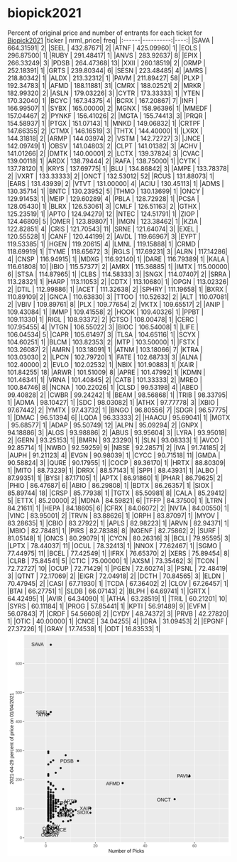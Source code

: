 # biopick2021
Percent of original price and number of entrants for each ticket for [Biopick2021](https://twitter.com/hashtag/Biopick2021)
|ticker | nrml_price| freq|
|:------|----------:|----:|
|SAVA   |  664.31591|    2|
|SEEL   |  432.87671|    2|
|ATNF   |  425.09960|    1|
|EOLS   |  296.87500|    1|
|RUBY   |  291.48417|    1|
|ANVS   |  283.92637|    8|
|EPIX   |  266.33249|    3|
|PDSB   |  264.47368|   13|
|XXII   |  260.18519|    2|
|ORMP   |  252.18391|    1|
|GRTS   |  239.80344|    6|
|SESN   |  223.48485|    4|
|AMRS   |  218.80342|    1|
|ALDX   |  213.32312|    1|
|PAVM   |  211.89427|   58|
|PLXP   |  192.34783|    1|
|AFMD   |  188.11881|   31|
|CMRX   |  188.02521|    2|
|MRKR   |  182.99320|    2|
|ASLN   |  179.03226|    3|
|CYTR   |  173.33333|    1|
|YTEN   |  170.32040|    1|
|BCYC   |  167.34375|    4|
|BCRX   |  167.20867|    7|
|INFI   |  166.99507|    1|
|SYBX   |  165.00000|    2|
|MGNX   |  158.96396|    1|
|MMEDF  |  157.04467|    2|
|PYNKF  |  156.41026|    2|
|MGTA   |  155.74413|    3|
|PRQR   |  154.58937|    1|
|PTGX   |  151.07143|    1|
|MNKD   |  149.06832|    1|
|CRTPF  |  147.66355|    2|
|CTMX   |  146.16519|    3|
|THTX   |  144.40000|    1|
|LXRX   |  144.31818|    2|
|ARMP   |  144.03974|    2|
|VSTM   |  142.72727|    3|
|JNCE   |  142.09749|    1|
|OBSV   |  141.04803|    2|
|CLPT   |  141.01382|    3|
|ACHV   |  141.01266|    2|
|DMTK   |  140.00001|    2|
|LCTX   |  139.37824|    3|
|CVAC   |  139.00118|    1|
|ARDX   |  138.79444|    2|
|RAFA   |  138.75000|    1|
|CYTK   |  137.78120|    1|
|KRYS   |  137.69775|    1|
|BLU    |  134.86842|    3|
|AMPE   |  133.78378|    2|
|VXRT   |  133.33333|    2|
|ONCT   |  132.53012|   52|
|RCUS   |  131.88073|    1|
|EARS   |  131.43939|    2|
|VTVT   |  131.00000|    4|
|ACIU   |  130.45113|    1|
|ADMS   |  130.35714|    1|
|BNTC   |  130.23952|    5|
|THMO   |  130.13699|    1|
|ONCY   |  129.91453|    1|
|MEIP   |  129.60289|    4|
|PBLA   |  128.72928|    1|
|PCSA   |  128.05430|    1|
|BLRX   |  126.53061|    3|
|CMLF   |  126.51163|    2|
|GTHX   |  125.23519|    1|
|APTO   |  124.94279|   12|
|NTEC   |  124.51791|    1|
|ZIOP   |  124.46809|    5|
|OMER   |  123.89807|    1|
|IMGN   |  123.38462|    1|
|KZIA   |  122.82851|    4|
|CRIS   |  121.70543|   11|
|SRNE   |  121.64074|    3|
|EXEL   |  120.55528|    1|
|CANF   |  120.44199|    2|
|AVDL   |  119.66967|    3|
|EYPT   |  119.53385|    1|
|HGEN   |  119.20615|    4|
|LMNL   |  119.15888|    1|
|CRMD   |  118.69919|    1|
|TYME   |  118.65672|    3|
|RGLS   |  117.69231|    3|
|ALRN   |  117.14286|    4|
|CNSP   |  116.94915|    1|
|MDXG   |  116.92140|    1|
|DARE   |  116.79389|    1|
|KALA   |  116.61808|   10|
|IBIO   |  115.57377|    2|
|AMRX   |  115.36885|    1|
|IMTX   |  115.00000|    6|
|STSA   |  114.87965|    1|
|CLBS   |  114.58333|    3|
|SNGX   |  114.07407|    2|
|SRRA   |  113.28321|    1|
|HARP   |  113.11053|    2|
|CDTX   |  113.10680|    1|
|OPGN   |  113.02326|    2|
|DTIL   |  112.99886|    1|
|ACET   |  111.32638|    2|
|SPHRY  |  111.19658|    1|
|BXRX   |  110.89109|    2|
|GNCA   |  110.63830|    3|
|TTOO   |  110.52632|    2|
|ALT    |  110.07081|    2|
|VBIV   |  109.89761|    8|
|PLX    |  109.77654|    2|
|VKTX   |  109.65517|    2|
|ANIP   |  109.43084|    1|
|IMMP   |  109.41558|    2|
|HOOK   |  109.40326|    1|
|PPBT   |  109.11330|    1|
|RIGL   |  108.93372|    2|
|CTSO   |  108.00478|    1|
|CERC   |  107.95455|    4|
|VTGN   |  106.55022|    3|
|BIOC   |  106.54008|    1|
|LIFE   |  106.04534|    5|
|CAPR   |  105.61497|    3|
|TLSA   |  104.65116|    1|
|SCYX   |  104.60251|    1|
|BLCM   |  103.82353|    2|
|MTP    |  103.50000|    1|
|FSTX   |  103.26087|    2|
|AMRN   |  103.18091|    1|
|ATNM   |  103.18066|    7|
|KTRA   |  103.03030|    2|
|LPCN   |  102.79720|    1|
|FATE   |  102.68733|    3|
|ALNA   |  102.40000|    2|
|EVLO   |  102.02532|    1|
|NBIX   |  101.90883|    1|
|XAIR   |  101.84255|   18|
|ARWR   |  101.51009|    8|
|APRE   |  101.47992|    1|
|KDMN   |  101.46341|    1|
|VRNA   |  101.40845|    2|
|CATB   |  101.33333|    2|
|MREO   |  100.84746|    8|
|NCNA   |  100.22026|    1|
|CLSD   |   99.53198|    4|
|ABEO   |   99.40828|    2|
|CWBR   |   99.24242|    1|
|BEAM   |   98.56868|    1|
|TRIB   |   98.33795|    1|
|ADMA   |   98.10427|    1|
|SDC    |   98.03082|    1|
|ATHX   |   97.77778|    3|
|XBIO   |   97.67442|    2|
|YMTX   |   97.43732|    1|
|BNGO   |   96.80556|    7|
|SDGR   |   96.57775|    1|
|DMAC   |   96.51394|    6|
|LQDA   |   96.33333|    2|
|HAACU  |   95.69041|    1|
|MGTX   |   95.68577|    1|
|ADAP   |   95.50749|   12|
|ALPN   |   95.09294|    2|
|GNPX   |   94.18886|    3|
|ALGS   |   93.98886|    2|
|ABUS   |   93.95604|    3|
|LYRA   |   93.95018|    2|
|GERN   |   93.25153|    1|
|BMRN   |   93.23290|    1|
|SLN    |   93.08333|    1|
|AVCO   |   92.85714|    1|
|NWBO   |   92.59259|    9|
|NBSE   |   92.28571|    2|
|IVA    |   91.74185|    2|
|AUPH   |   91.21123|    4|
|EVGN   |   90.98039|    1|
|CYCC   |   90.71518|   11|
|GMDA   |   90.58824|    3|
|QURE   |   90.17955|    1|
|COCP   |   89.36170|    1|
|HRTX   |   88.80309|    1|
|MITO   |   88.73239|    1|
|DRRX   |   88.57143|    1|
|SPPI   |   88.43931|    1|
|ALBO   |   87.99351|    1|
|BYSI   |   87.17105|    1|
|APTX   |   86.91860|    1|
|PHAR   |   86.79625|    2|
|PHIO   |   86.47687|    6|
|ABIO   |   86.29808|    1|
|BDTX   |   86.26357|    1|
|SIOX   |   85.89744|   18|
|CRSP   |   85.77938|    1|
|TGTX   |   85.50981|    8|
|CALA   |   85.29412|    5|
|ETTX   |   85.20000|    2|
|MDNA   |   84.59821|    6|
|TFFP   |   84.37500|    1|
|LTRN   |   84.21611|    1|
|HEPA   |   84.18605|    6|
|CFRX   |   84.06072|    2|
|NVTA   |   84.00550|    1|
|VINC   |   83.95001|    2|
|TRVN   |   83.88626|    1|
|ORPH   |   83.87097|    1|
|MYOV   |   83.28635|    1|
|CBIO   |   83.27922|    1|
|APLS   |   82.98223|    1|
|ARVN   |   82.94371|    1|
|MBIO   |   82.78481|    1|
|PIRS   |   82.78388|    8|
|NGENF  |   82.75862|    2|
|SURF   |   81.05148|    1|
|ONCS   |   80.29079|    1|
|CYCN   |   80.26316|    3|
|BCLI   |   79.95595|    3|
|LPTX   |   78.44037|   11|
|OCUL   |   78.32413|    1|
|NNOX   |   77.62467|    1|
|SGMO   |   77.44975|   11|
|BCEL   |   77.42549|    1|
|IFRX   |   76.65370|    2|
|XERS   |   75.89454|    8|
|CLRB   |   75.84541|    5|
|CTIC   |   75.00000|    1|
|AXSM   |   73.35462|    3|
|TCON   |   72.72727|   10|
|OCUP   |   72.71429|    1|
|PGEN   |   72.60274|    3|
|PSNL   |   72.48419|    3|
|QTNT   |   72.17069|    2|
|EIGR   |   72.04918|    2|
|DCTH   |   70.84565|    3|
|ELDN   |   70.47945|    2|
|CASI   |   67.71930|    1|
|TCDA   |   67.36402|    2|
|CLOV   |   67.26457|    1|
|BTAI   |   66.27751|    1|
|SLDB   |   66.07143|    2|
|BLPH   |   64.69741|    1|
|GRTX   |   64.42495|    1|
|AVIR   |   64.34090|    1|
|ATHA   |   63.28519|    1|
|TRIL   |   60.21201|   10|
|SYRS   |   60.11184|    1|
|PROG   |   57.85441|    1|
|KPTI   |   56.91489|    9|
|EVFM   |   56.07843|    7|
|CRDF   |   54.56608|    2|
|CYDY   |   48.74372|    3|
|PRVB   |   42.27820|    1|
|OTIC   |   40.00000|    1|
|CNCE   |   34.04255|    4|
|IDRA   |   31.09453|    2|
|EPGNF  |   27.37226|    1|
|GRAY   |   17.74538|    1|
|ODT    |   16.83533|    1|
![retvspicks](biopicks.png?raw=true)
